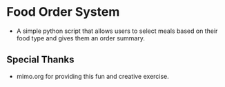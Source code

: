 # Food Order System

* A simple python script that allows users to select meals based on their food type and gives them an order summary.

## Special Thanks

* mimo.org for providing this fun and creative exercise.